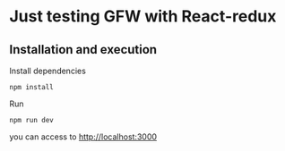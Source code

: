 # Just testing GFW with React-redux

## Installation and execution

Install dependencies
````
npm install

````

Run
````
npm run dev

````

you can access to [http://localhost:3000](http://localhost:3000)
